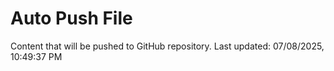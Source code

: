 # Auto Push File

Content that will be pushed to GitHub repository.
Last updated: 07/08/2025, 10:49:37 PM